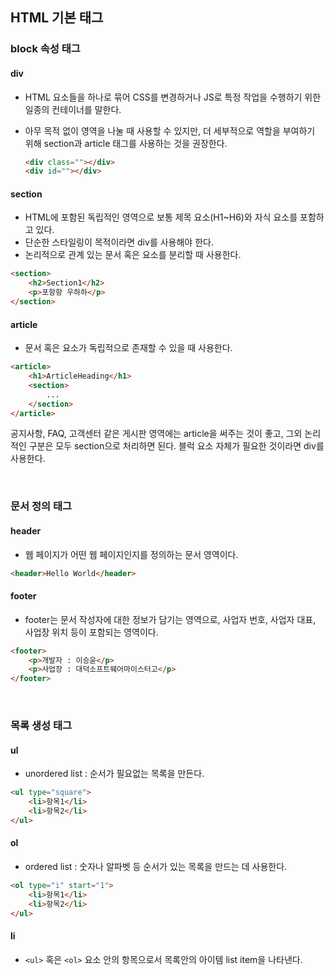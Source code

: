 ## HTML 기본 태그

### block 속성 태그

#### div

+ HTML 요소들을 하나로 묶어 CSS를 변경하거나 JS로 특정 작업을 수행하기 위한 일종의 컨테이너를 말한다.

+ 아무 목적 없이 영역을 나눌 때 사용할 수 있지만, 더 세부적으로 역할을 부여하기 위해 section과 article 태그를 사용하는 것을 권장한다.

  ```html
  <div class=""></div>
  <div id=""></div>
  ```

#### section

+ HTML에 포함된 독립적인 영역으로 보통 제목 요소(H1~H6)와 자식 요소를 포함하고 있다.
+ 단순한 스타일링이 목적이라면 div를 사용해야 한다.
+ 논리적으로 관계 있는 문서 혹은 요소를 분리할 때 사용한다.

```html
<section>
	<h2>Section1</h2>
    <p>포항항 우하하</p>
</section>
```

#### article

+ 문서 혹은 요소가 독립적으로 존재할 수 있을 때 사용한다.

```html
<article>
	<h1>ArticleHeading</h1>
    <section>
    	...
    </section>
</article>
```

공지사항, FAQ, 고객센터 같은 게시판 영역에는 article을 써주는 것이 좋고, 그외 논리적인 구분은 모두 section으로 처리하면 된다. 블럭 요소 자체가 필요한 것이라면 div를 사용한다.

<br>

### 문서 정의 태그

#### header

+ 웹 페이지가 어떤 웹 페이지인지를 정의하는 문서 영역이다.

```html
<header>Hello World</header>
```

#### footer

+ footer는 문서 작성자에 대한 정보가 담기는 영역으로, 사업자 번호, 사업자 대표, 사업장 위치 등이 포함되는 영역이다.

```html
<footer>
	<p>개발자 : 이승윤</p>
    <p>사업장 : 대덕소프트웨어마이스터고</p>
</footer>
```

<br>

### 목록 생성 태그

#### ul

+ unordered list : 순서가 필요없는 목록을 만든다.

```html
<ul type="square">
    <li>항목1</li>
    <li>항목2</li>
</ul>
```

#### ol

+ ordered list : 숫자나 알파벳 등 순서가 있는 목록을 만드는 데 사용한다.

```html
<ol type="i" start="1">
    <li>항목1</li>
    <li>항목2</li>
</ul>
```

#### li

+ `<ul>` 혹은 `<ol>` 요소 안의 항목으로서 목록안의 아이템 list item을 나타낸다.



